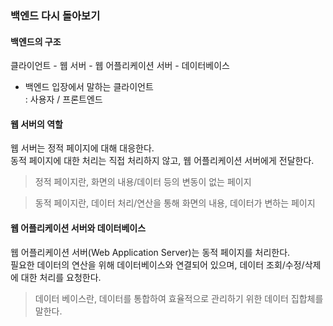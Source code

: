 ### 백엔드 다시 돌아보기
#### 백엔드의 구조
클라이언트 - 웹 서버 - 웹 어플리케이션 서버 - 데이터베이스
- 백엔드 입장에서 말하는 클라이언트  
: 사용자 / 프론트엔드
#### 웹 서버의 역할
웹 서버는 정적 페이지에 대해 대응한다.  
동적 페이지에 대한 처리는 직접 처리하지 않고, 웹 어플리케이션 서버에게 전달한다.

> 정적 페이지란, 화면의 내용/데이터 등의 변동이 없는 페이지  

> 동적 페이지란, 데이터 처리/연산을 통해 화면의 내용, 데이터가 변하는 페이지

#### 웹 어플리케이션 서버와 데이터베이스
웹 어플리케이션 서버(Web Application Server)는 동적 페이지를 처리한다.  
필요한 데이터의 연산을 위해 데이터베이스와 연결되어 있으며, 데이터 조회/수정/삭제에 대한 처리를 요청한다.

> 데이터 베이스란, 데이터를 통합하여 효율적으로 관리하기 위한 데이터 집합체를 말한다. 